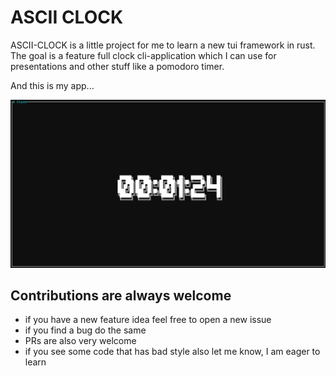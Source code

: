 # ASCII CLOCK

ASCII-CLOCK is a little project for me to learn a new tui framework in rust.
The goal is a feature full clock cli-application which I can use for
presentations and other stuff like a pomodoro timer.

And this is my app...

![ASCII-CLOCK](./img/screen.png) 

## Contributions are always welcome

- if you have a new feature idea feel free to open a new issue
- if you find a bug do the same
- PRs are also very welcome
- if you see some code that has bad style also let me know, I am eager to learn
